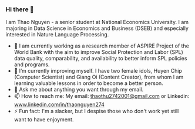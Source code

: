 ### Hi there 👋


I am Thao Nguyen - a senior student at National Economics University. I am majoring in Data Science in Economics and Business (DSEB) and especially interested in Nature Language Processing. 

- 🔭 I am currently working as a research member of ASPIRE Project of the World Bank with the aim to improve Social Protection and Labor (SPL) data quality, comparability, and availability to better inform SPL policies and programs.  
- 🌱 I’m currently improving myself. I have two female idols, Huyen Chip (Computer Scientist) and Giang Oi (Content Creator), from whom I am learning valuable lessons in order to become a better person.
- 💬 Ask me about anything you want through my email.
- 📫 How to reach me: 
My email: thaothu2742001@gmail.com 
or
Linkedin: www.linkedin.com/in/thaonguyen274
- ⚡ Fun fact: I'm a slacker, but I despise those who don't work yet still want to have enjoyment. 

